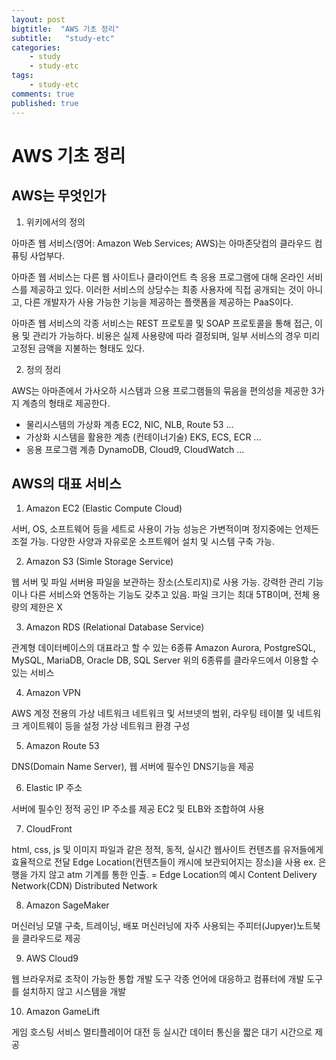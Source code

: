 ```yaml
---
layout: post
bigtitle:  "AWS 기초 정리"
subtitle:   "study-etc"
categories:
    - study
    - study-etc
tags:
    - study-etc
comments: true
published: true
---
```


# AWS 기초 정리


## AWS는 무엇인가

 1. 위키에서의 정의

아마존 웹 서비스(영어: Amazon Web Services; AWS)는 아마존닷컴의 클라우드 컴퓨팅 사업부다.

아마존 웹 서비스는 다른 웹 사이트나 클라이언트 측 응용 프로그램에 대해 온라인 서비스를 제공하고 있다. 이러한 서비스의 상당수는 최종 사용자에 직접 공개되는 것이 아니고, 다른 개발자가 사용 가능한 기능을 제공하는 플랫폼을 제공하는 PaaS이다.

아마존 웹 서비스의 각종 서비스는 REST 프로토콜 및 SOAP 프로토콜을 통해 접근, 이용 및 관리가 가능하다. 비용은 실제 사용량에 따라 결정되며, 일부 서비스의 경우 미리 고정된 금액을 지불하는 형태도 있다.

 2. 정의 정리

AWS는 아마존에서 가사오하 시스템과 으용 프로그램들의 묶음을 편의성을 제공한 3가지 계층의 형태로 제공한다.
- 물리시스템의 가상화 계층
    EC2, NIC, NLB, Route 53 ...
- 가상화 시스템을 활용한 계층 (컨테이너기술)
    EKS, ECS, ECR ...
- 응용 프로그램 계층
    DynamoDB, Cloud9, CloudWatch ...


## AWS의 대표 서비스

 1. Amazon EC2 (Elastic Compute Cloud)

서버, OS, 소프트웨어 등을 세트로 사용이 가능
성능은 가변적이며 정지중에는 언제든 조절 가능.
다양한 사양과 자유로운 소프트웨어 설치 및 시스템 구축 가능.
 

 2. Amazon S3 (Simle Storage Service)

웹 서버 및 파일 서버용 파일을 보관하는 장소(스토리지)로 사용 가능.
강력한 관리 기능이나 다른 서비스와 연동하는 기능도 갖추고 있음.
파일 크기는 최대 5TB이며, 전체 용량의 제한은 X 
 

 3. Amazon RDS (Relational Database Service)

관계형 데이터베이스의 대표라고 할 수 있는 6종류
Amazon Aurora, PostgreSQL, MySQL, MariaDB, Oracle DB, SQL Server
위의 6종류를 클라우드에서 이용할 수 있는 서비스
 

 4. Amazon VPN

AWS 계정 전용의 가상 네트워크
네트워크 및 서브넷의 범위, 라우팅 테이블 및 네트워크 게이트웨이 등을 설정
가상 네트워크 환경 구성
 

 5. Amazon Route 53

DNS(Domain Name Server), 웹 서버에 필수인 DNS기능을 제공
 

 6. Elastic IP 주소

서버에 필수인 정적 공인 IP 주소를 제공
EC2 및 ELB와 조합하여 사용
 

 7. CloudFront

html, css, js 및 이미지 파일과 같은 정적, 동적, 실시간 웹사이트 컨텐츠를 유저들에게 효율적으로 전달
Edge Location(컨텐츠들이 캐시에 보관되어지는 장소)을 사용 
ex. 은행을 가지 않고 atm 기계를 통한 인출. = Edge Location의 예시
Content Delivery Network(CDN)
Distributed Network
 

 8. Amazon SageMaker

머신러닝 모델 구축, 트레이닝, 배포
머신러닝에 자주 사용되는 주피터(Jupyer)노트북을 클라우드로 제공
 

 9. AWS Cloud9

웹 브라우저로 조작이 가능한 통합 개발 도구
각종 언어에 대응하고 컴퓨터에 개발 도구를 설치하지 않고 시스템을 개발
 

 10. Amazon GameLift

게임 호스팅 서비스
멀티플레이어 대전 등 실시간 데이터 통신을 짧은 대기 시간으로 제공